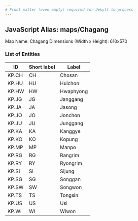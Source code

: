```yaml
---
# Front matter (even empty) required for Jekyll to process
---
```


## JavaScript Alias: maps/Chagang

Map Name: Chagang
Dimensions (Width x Height): 610x570





### List of Entities

ID | Short label | Label
---|---|---|
KP.CH|CH|Chosan
KP.HU|HU|Huichon
KP.HW|HW|Hwaphyong
KP.JG|JG|Janggang
KP.JA|JA|Jasong
KP.JO|JO|Jonchon
KP.JU|JU|Junggang
KP.KA|KA|Kanggye
KP.KO|KO|Kopung
KP.MP|MP|Manpo
KP.RG|RG|Rangrim
KP.RY|RY|Ryongrim
KP.SI|SI|Sijung
KP.SG|SG|Songgan
KP.SW|SW|Songwon
KP.TS|TS|Tongsin
KP.US|US|Usi
KP.WI|WI|Wiwon